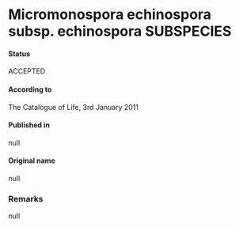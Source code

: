# Micromonospora echinospora subsp. echinospora SUBSPECIES

#### Status
ACCEPTED

#### According to
The Catalogue of Life, 3rd January 2011

#### Published in
null

#### Original name
null

### Remarks
null